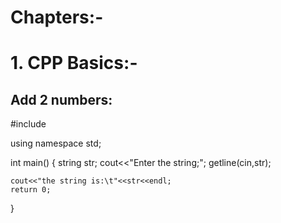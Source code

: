 
# Chapters:-
# 1. CPP Basics:-
## Add 2 numbers:

#include <iostream>

using namespace std;

int main()
{
    string str;
    cout<<"Enter the string;";
    getline(cin,str);
    
    cout<<"the string is:\t"<<str<<endl;
    return 0;
    
}
